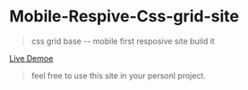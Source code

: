 # Mobile-Respive-Css-grid-site

> css grid base -- mobile first resposive site build it

[Live Demoe](https://rajan-savaliya.github.io/mobile-resposive-css-grid-site/)

> feel free to use this site in your personl project.